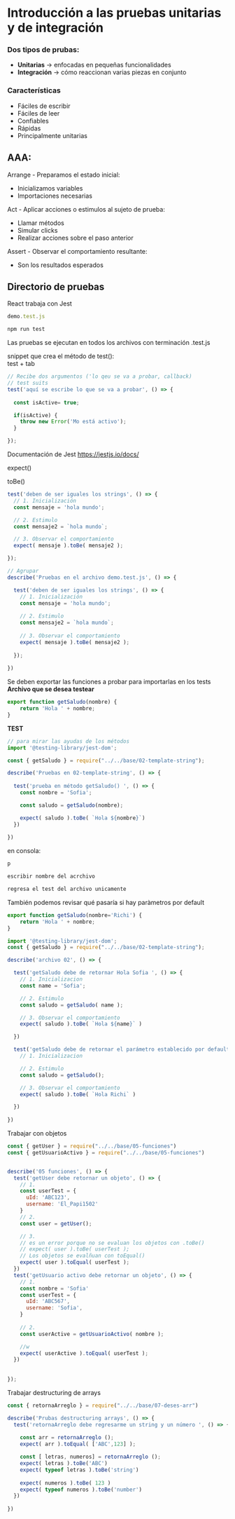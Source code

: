 # Introducción a las pruebas unitarias y de integración

### Dos tipos de prubas:

- **Unitarias** -> enfocadas en pequeñas funcionalidades
- **Integración** -> cómo reaccionan varias piezas en conjunto

### Características

- Fáciles de escribir
- Fáciles de leer
- Confiables
- Rápidas
- Principalmente unitarias

## AAA:

Arrange - Preparamos el estado inicial: 
  - Inicializamos variables
  - Importaciones necesarias

Act - Aplicar acciones o estimulos al sujeto de prueba:
  - Llamar métodos
  - Simular clicks
  - Realizar acciones sobre el paso anterior 

Assert - Observar el comportamiento resultante:
  - Son los resultados esperados


## Directorio de pruebas

React trabaja con Jest
```js
demo.test.js
```
```js
npm run test
```

Las pruebas se ejecutan en todos los archivos con terminación .test.js

snippet que crea el método de test():  
test + tab

```js
// Recibe dos argumentos ('lo qeu se va a probar, callback)
// test suits
test('aquí se escribe lo que se va a probar', () => {
  
  const isActive= true;

  if(isActive) {
    throw new Error('Mo está activo');
  }

});
```

Documentación de Jest https://jestjs.io/docs/

expect()

toBe()

```js
test('deben de ser iguales los strings', () => {
  // 1. Inicialización
  const mensaje = 'hola mundo';

  // 2. Estimulo
  const mensaje2 = `hola mundo`;

  // 3. Observar el comportamiento
  expect( mensaje ).toBe( mensaje2 );

});
```

```js
// Agrupar 
describe('Pruebas en el archivo demo.test.js', () => {

  test('deben de ser iguales los strings', () => {
    // 1. Inicialización
    const mensaje = 'hola mundo';
  
    // 2. Estimulo
    const mensaje2 = `hola mundo`;
  
    // 3. Observar el comportamiento
    expect( mensaje ).toBe( mensaje2 );
  
  });
  
})
```

Se deben exportar las funciones a probar para importarlas en los tests
**Archivo que se desea testear**
```js
export function getSaludo(nombre) {
    return 'Hola ' + nombre;
}
```
**TEST**
```js
// para mirar las ayudas de los métodos
import '@testing-library/jest-dom';

const { getSaludo } = require("../../base/02-template-string");

describe('Pruebas en 02-template-string', () => {
  
  test('prueba en método getSaludo() ', () => {
    const nombre = 'Sofia';

    const saludo = getSaludo(nombre);

    expect( saludo ).toBe( `Hola ${nombre}`)
  })
  
})
```

en consola:
```js
p

escribir nombre del acrchivo

regresa el test del archivo unicamente

```

También podemos revisar qué pasaría si hay paràmetros por default

```js
export function getSaludo(nombre='Richi') {
    return 'Hola ' + nombre;
}
```

```js
import '@testing-library/jest-dom';
const { getSaludo } = require("../../base/02-template-string");

describe('archivo 02', () => {

  test('getSaludo debe de retornar Hola Sofia ', () => {
    // 1. Inicializacion
    const name = 'Sofia';

    // 2. Estimulo
    const saludo = getSaludo( name );

    // 3. Observar el comportamiento
    expect( saludo ).toBe( `Hola ${name}` )

  })

  test('getSaludo debe de retornar el parámetro establecido por default si no le pasamos un argumento', () => {
    // 1. Inicializacion

    // 2. Estimulo
    const saludo = getSaludo();

    // 3. Observar el comportamiento
    expect( saludo ).toBe( `Hola Richi` )

  })
  
})
```
Trabajar con objetos
```js
const { getUser } = require("../../base/05-funciones")
const { getUsuarioActivo } = require("../../base/05-funciones")


describe('05 funciones', () => {
  test('getUser debe retornar un objeto', () => {
    // 1.
    const userTest = {
      uId: 'ABC123',
      username: 'El_Papi1502'
    } 
    // 2.
    const user = getUser();

    // 3.
    // es un error porque no se evaluan los objetos con .toBe()
    // expect( user ).toBe( userTest );
    // Los objetos se evalñuan con toEqual()
    expect( user ).toEqual( userTest );
  })
  test('getUsuario activo debe retornar un objeto', () => {
    // 1.
    const nombre = 'Sofia'
    const userTest = {
      uId: 'ABC567',
      username: 'Sofia',
    } 
    
    // 2.
    const userActive = getUsuarioActivo( nombre );

    //w
    expect( userActive ).toEqual( userTest );
  })
  
  
});
```

Trabajar destructuring de arrays

```js
const { retornaArreglo } = require("../../base/07-deses-arr")

describe('Prubas destructuring arrays', () => {
  test('retornaArreglo debe regresarme un string y un número ', () => {
    
    const arr = retornaArreglo ();
    expect( arr ).toEqual( ['ABC',123] );

    const [ letras, numeros] = retornaArreglo ();
    expect( letras ).toBe('ABC')
    expect( typeof letras ).toBe('string')
  
    expect( numeros ).toBe( 123 )
    expect( typeof numeros ).toBe('number')
  })
  
})

```
